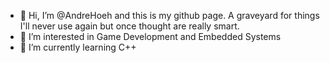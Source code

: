 - 👋 Hi, I’m @AndreHoeh and this is my github page. A graveyard for things I'll never use again but once thought are really smart. 
- 👀 I’m interested in Game Development and Embedded Systems
- 🌱 I’m currently learning C++


<!---
AndreHoeh/AndreHoeh is a ✨ special ✨ repository because its `README.md` (this file) appears on your GitHub profile.
You can click the Preview link to take a look at your changes.
--->
